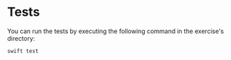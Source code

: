 # Tests

You can run the tests by executing the following command in the exercise's directory:

```bash
swift test
```
